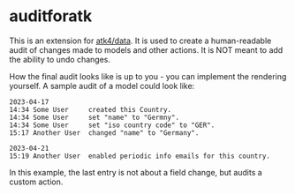 # auditforatk

This is an extension for  [atk4/data](https://github.com/atk4/data). It is used to create a human-readable audit of changes made to models and other actions. It is NOT meant to add the ability to undo changes.

How the final audit looks like is up to you - you can implement the rendering yourself. A sample audit of a model could look like:
```
2023-04-17
14:34 Some User     created this Country.
14:34 Some User     set "name" to "Germny".
14:34 Some User     set "iso country code" to "GER".
15:17 Another User  changed "name" to "Germany".

2023-04-21
15:19 Another User  enabled periodic info emails for this country.
```
In this example, the last entry is not about a field change, but audits a custom action.